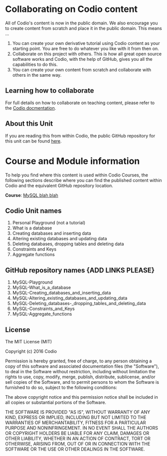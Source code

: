 # Collaborating on Codio content
All of Codio's content is now in the public domain. We also encourage you to create content from scratch and place it in the public domain. This means ...

1. You can create your own derivative tutorial using Codio content as your starting point. You are free to do whatever you like with it from then on. 
2. Collaborate on this project with others. This is how all great open source software works and Codio, with the help of GitHub, gives you all the capabilities to do this.
3. You can create your own content from scratch and collaborate with others in the same way.

## Learning how to collaborate
For full details on how to collaborate on teaching content, please refer to the [Codio docmentation](https://codio.com/docs/content/authoring/collaboration).

## About this Unit
If you are reading this from within Codio, the public GitHub repository for this unit can be found [here](https://github.com/codio-content/MySQL-What_is_a_database).

# Course and Module information
To help you find where this content is used within Codio Courses, the following sections describe where you can find the published content within Codio and the equivalent GitHub repository location.

**Course**: [MySQL blah blah]()

## Codio Unit names

1. Personal Playground (not a tutorial)
1. What is a database
1. Creating databases and inserting data
1. Altering existing databases and updating data
1. Deleting databases, dropping tables and deleting data 
1. Constraints and Keys
1. Aggregate functions 


## GitHub repository names {ADD LINKS PLEASE}

1. MySQL-Playground
1. MySQL-What_is_a_database
1. MySQL-Creating_databases_and_inserting_data
1. MySQL-Altering_existing_databases_and_updating_data
1. MySQL-Deleting_databases-_dropping_tables_and_deleting_data
1. MySQL-Constraints_and_Keys
1. MySQL-Aggregate_functions


## License

The MIT License (MIT)

Copyright (c) 2016 Codio

Permission is hereby granted, free of charge, to any person obtaining a copy of this software and associated documentation files (the "Software"), to deal in the Software without restriction, including without limitation the rights to use, copy, modify, merge, publish, distribute, sublicense, and/or sell copies of the Software, and to permit persons to whom the Software is furnished to do so, subject to the following conditions:

The above copyright notice and this permission notice shall be included in all copies or substantial portions of the Software.

THE SOFTWARE IS PROVIDED "AS IS", WITHOUT WARRANTY OF ANY KIND, EXPRESS OR IMPLIED, INCLUDING BUT NOT LIMITED TO THE WARRANTIES OF MERCHANTABILITY, FITNESS FOR A PARTICULAR PURPOSE AND NONINFRINGEMENT. IN NO EVENT SHALL THE AUTHORS OR COPYRIGHT HOLDERS BE LIABLE FOR ANY CLAIM, DAMAGES OR OTHER LIABILITY, WHETHER IN AN ACTION OF CONTRACT, TORT OR OTHERWISE, ARISING FROM, OUT OF OR IN CONNECTION WITH THE SOFTWARE OR THE USE OR OTHER DEALINGS IN THE SOFTWARE.
